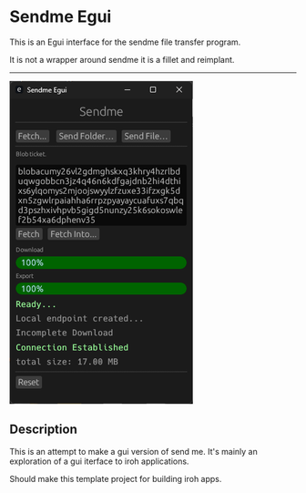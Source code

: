 # Sendme Egui

This is an Egui interface for the sendme file transfer program.

It is not a wrapper around sendme it is a fillet and reimplant.

---

![screenshot](https://github.com/zignig/sendme-egui/blob/main/images/sendme_egui.png)

## Description 

This is an attempt to make a gui version of send me. It's mainly an exploration of a gui iterface to iroh applications.

Should make this  template project for building iroh apps.


